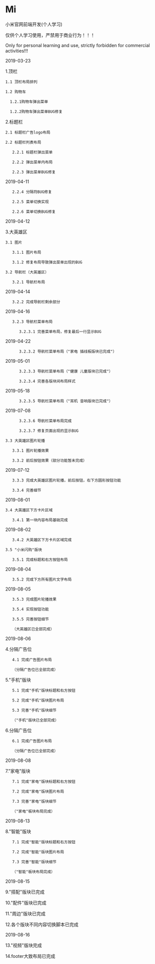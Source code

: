 # Mi
小米官网前端开发(个人学习)

仅供个人学习使用，严禁用于商业行为！！！

Only for personal learning and use, strictly forbidden for commercial activities!!!

2019-03-23

  1.顶栏

    1.1 顶栏布局排列
    
    1.2 购物车

      1.2.1购物车弹出菜单

      1.2.2购物车弹出菜单BUG修复

  2.标题栏

    2.1 标题栏广告logo布局

    2.2 标题栏列表布局

       2.2.1 标题栏弹出菜单

       2.2.2 弹出菜单内布局

       2.2.3 弹出菜单BUG修复

2019-04-11

       2.2.4 分隔符BUG修复
	  
       2.2.5 菜单切换实现
	  
       2.2.6 菜单切换BUG修复

2019-04-12

  3.大英雄区
	
    3.1 图片
	  
	   3.1.1 图片布局
	   
       3.1.2 修复布局导致弹出菜单出现的BUG

    3.2 导航栏（大英雄区）

	   3.2.1 导航栏布局
	   
2019-04-14
	
	   3.2.2 完成导航栏剩余部分
	   
2019-04-16

	   3.2.3 导航栏菜单布局
	   
	      3.2.3.1 完善菜单布局，修复最后一行显示BUG
		  
2019-04-22

	      3.2.3.2 导航栏菜单布局（"家电 插线板版块已完成"）
	   
2019-05-01

	      3.2.3.3 导航栏菜单布局（"健康 儿童版块已完成"）
		  
	      3.2.3.4 完善各版块间布局样式
	   
2019-05-18

	      3.2.3.5 导航栏菜单布局（"耳机 音响版块已完成"）
		  
2019-07-08

	      3.2.3.6 导航栏菜单布局完成
		  
	      3.2.3.7 修复页面出现的显示BUG
		
	3.3 大英雄区图片轮播
	   
	   3.3.1 图片轮播效果
	   
	   3.3.2 前后按钮效果（部分功能暂未完成）
	   
2019-07-12

	   3.3.3 完成大英雄区图片轮播，前后按钮，右下方圆形按钮功能
	   
	   3.3.4 完善细节

2019-08-01

	3.4 大英雄区下方卡片区域
	
	   3.4.1 第一块内容布局基础完成
	   
2019-08-02

	   3.4.2 大英雄区下方卡片区域完成
	   
	3.5 "小米闪购"版块
	
	   3.5.1 完成标题和右方按钮布局
	   
2019-08-04

	   3.5.2 完成下方所有图片文字布局
	   
2019-08-05

	   3.5.3 完成图片轮播效果
	   
	   3.5.4 实现按钮功能
	   
	   3.5.5 完善按钮细节
	   
	   （大英雄区已全部完成）
	   
2019-08-06

  4.分隔广告位
	
	   4.1 完成广告图片布局
	   
	   （分隔广告位已全部完成）
	
  5."手机"版块
  
	   5.1 完成"手机"版块标题和右方按钮
	   
	   5.2 完成"手机"版块图片布局
	   
	   5.3 完善"手机"版块细节
	   
	   （"手机"版块已全部完成）
	   
  6.分隔广告位
	
	   6.1 完成广告图片布局
	   
	   （分隔广告位已全部完成）
	
2019-08-08

  7."家电"版块
	 
	   7.1 完成"家电"版块标题和右方按钮
	   
	   7.2 完成"家电"版块图片布局
	   
	   7.3 完善"家电"版块细节
	   
	   （"家电"板块布局完成）
	   
2019-08-13

  8."智能"版块
  
	   7.1 完成"智能"版块标题和右方按钮
	   
	   7.2 完成"智能"版块图片布局
	   
	   7.3 完善"智能"版块细节
	   
	   （"智能"板块布局完成）
	   
2019-08-15

  9."搭配"版块已完成
  
  10."配件"版块已完成
  
  11."周边"版块已完成
  
  12.各个版块不同内容切换脚本已完成
  
2019-08-16

  13."视频"版块完成
  
  14.footer大致布局已完成
